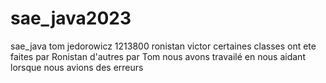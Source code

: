 # sae_java2023
sae_java
tom jedorowicz 1213800 
ronistan victor 
certaines classes ont ete faites par Ronistan d'autres par   Tom nous avons travailé en nous aidant lorsque nous avions des erreurs 
